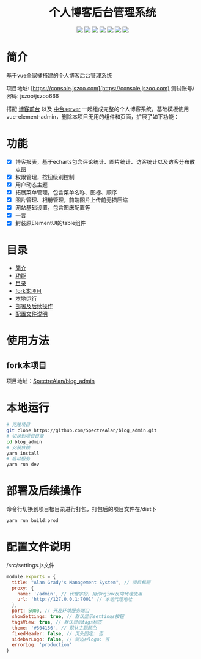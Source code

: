 <div align="center">
<h1 align="center">个人博客后台管理系统</h1>
<img src="https://img.shields.io/github/issues/SpectreAlan/blog_admin?color=green">
<img src="https://img.shields.io/github/stars/SpectreAlan/blog_admin?color=yellow">
<img src="https://img.shields.io/github/forks/SpectreAlan/blog_admin?color=orange">
<img src="https://img.shields.io/github/license/SpectreAlan/blog_admin?color=ff69b4">
<img src="https://img.shields.io/github/search/SpectreAlan/blog_admin/main?color=blue">
<img src="https://img.shields.io/github/v/release/SpectreAlan/blog_admin?color=blueviolet">
<img src="https://img.shields.io/github/languages/code-size/SpectreAlan/blog_admin?color=critical">
</div>

# 简介
基于vue全家桶搭建的个人博客后台管理系统

项目地址: [https://console.jszoo.com](https://console.jszoo.com)    测试账号/密码: jszoo/jszoo666

搭配 [博客前台](https://github.com/SpectreAlan/blog-nextjs) 以及 [中台server](https://github.com/SpectreAlan/blog-server) 一起组成完整的个人博客系统，基础模板使用vue-element-admin，删除本项目无用的组件和页面，扩展了如下功能：

# 功能
* [x] 博客报表，基于echarts包含评论统计、图片统计、访客统计以及访客分布散点图
* [x] 权限管理，按钮级别控制
* [x] 用户动态主题
* [x] 拓展菜单管理，包含菜单名称、图标、顺序
* [x] 图片管理、相册管理，前端图片上传前无损压缩
* [x] 网站基础设置，包含图床配置等
* [x] 一言
* [x] 封装原ElementUI的table组件

# 目录

- [简介](#简介)
- [功能](#功能)
- [目录](#目录)
- [fork本项目](#fork本项目)
- [本地运行](#本地运行)
- [部署及后续操作](#部署及后续操作)
- [配置文件说明](#配置文件说明)
# 使用方法

## fork本项目

项目地址：[SpectreAlan/blog_admin](https://github.com/SpectreAlan/blog_admin)

# 本地运行
```bash
# 克隆项目
git clone https://github.com/SpectreAlan/blog_admin.git
# 切换到项目目录
cd blog_admin
# 安装依赖
yarn install
# 启动服务
yarn run dev
```
# 部署及后续操作
命令行切换到项目根目录进行打包，打包后的项目文件在/dist下
```bash
yarn run build:prod
```
# 配置文件说明
/src/settings.js文件
```javascript
module.exports = {
  title: "Alan Grady's Management System", // 项目标题
  proxy: {
    name: '/admin', // 代理字段，用作nginx反向代理使用
    url: 'http://127.0.0.1:7001' // 本地代理地址
  },
  port: 5000, // 开发环境服务端口
  showSettings: true, // 默认显示settings按钮
  tagsView: true, // 默认显示tags标签
  theme: '#304156', // 默认主题颜色
  fixedHeader: false, // 页头固定: 否
  sidebarLogo: false, // 侧边栏logo: 否
  errorLog: 'production'
}

```


